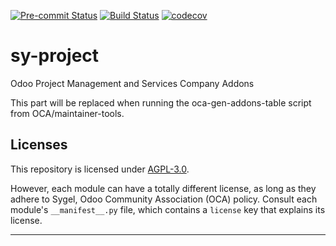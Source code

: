 
<!-- /!\ Non OCA Context : Set here the badge of your runbot / runboat instance. -->
[![Pre-commit Status](https://github.com/sygel-technology/sy-project/actions/workflows/pre-commit.yml/badge.svg?branch=17.0)](https://github.com/sygel-technology/sy-project/actions/workflows/pre-commit.yml?query=branch%3A17.0)
[![Build Status](https://github.com/sygel-technology/sy-project/actions/workflows/test.yml/badge.svg?branch=17.0)](https://github.com/sygel-technology/sy-project/actions/workflows/test.yml?query=branch%3A17.0)
[![codecov](https://codecov.io/gh/sygel-technology/sy-project/branch/17.0/graph/badge.svg)](https://codecov.io/gh/sygel-technology/sy-project)
<!-- /!\ Non OCA Context : Set here the badge of your translation instance. -->

<!-- /!\ do not modify above this line -->

# sy-project

Odoo Project Management and Services Company Addons

<!-- /!\ do not modify below this line -->

<!-- prettier-ignore-start -->

[//]: # (addons)

This part will be replaced when running the oca-gen-addons-table script from OCA/maintainer-tools.

[//]: # (end addons)

<!-- prettier-ignore-end -->

## Licenses

This repository is licensed under [AGPL-3.0](LICENSE).

However, each module can have a totally different license, as long as they adhere to Sygel, Odoo Community Association (OCA)
policy. Consult each module's `__manifest__.py` file, which contains a `license` key
that explains its license.

----
<!-- /!\ Non OCA Context : Set here the full description of your organization. -->
